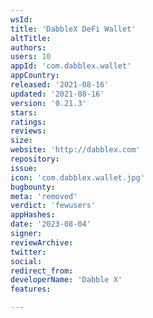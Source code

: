 ```yaml
---
wsId: 
title: 'DabbleX DeFi Wallet'
altTitle: 
authors: 
users: 10
appId: 'com.dabblex.wallet'
appCountry: 
released: '2021-08-16'
updated: '2021-08-16'
version: '0.21.3'
stars: 
ratings: 
reviews: 
size: 
website: 'http://dabblex.com'
repository: 
issue: 
icon: 'com.dabblex.wallet.jpg'
bugbounty: 
meta: 'removed'
verdict: 'fewusers'
appHashes: 
date: '2023-08-04'
signer: 
reviewArchive: 
twitter: 
social: 
redirect_from: 
developerName: 'Dabble X'
features: 

---
```


